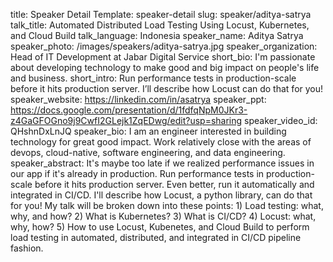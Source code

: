 title: Speaker Detail
Template: speaker-detail
slug: speaker/aditya-satrya
talk_title: Automated Distributed Load Testing Using Locust, Kubernetes, and Cloud Build
talk_language: Indonesia
speaker_name: Aditya Satrya
speaker_photo: /images/speakers/aditya-satrya.jpg
speaker_organization: Head of IT Development at Jabar Digital Service
short_bio: I'm passionate about developing technology to make good and big impact on people's life and business. 
short_intro: Run performance tests in production-scale before it hits production server. I’ll describe how Locust can do that for you!
speaker_website: https://linkedin.com/in/asatrya
speaker_ppt: https://docs.google.com/presentation/d/1fdfqNpM0JKr3-z4GaGFOGno9j9CwfI2GLejk1ZqEDwg/edit?usp=sharing
speaker_video_id: QHshnDxLnJQ
speaker_bio: I am an engineer interested in building technology for great good impact. Work relatively close with the areas of devops, cloud-native, software engineering, and data engineering.
speaker_abstract: It's maybe too late if we realized performance issues in our app if it's already in production. Run performance tests in production-scale before it hits production server. Even better, run it automatically and integrated in CI/CD. I'll describe how Locust, a python library, can do that for you!
    My talk will be broken down into these points:
    1) Load testing: what, why, and how?
    2) What is Kubernetes?
    3) What is CI/CD?
    4) Locust: what, why, how?
    5) How to use Locust, Kubenetes, and Cloud Build to perform load testing in automated, distributed, and integrated in CI/CD pipeline fashion.
